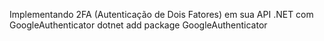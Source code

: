 Implementando 2FA (Autenticação de Dois Fatores) em sua API .NET com GoogleAuthenticator
dotnet add package GoogleAuthenticator
